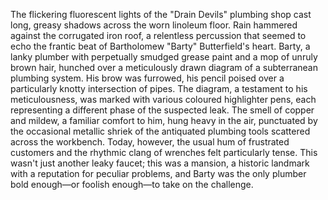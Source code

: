 The flickering fluorescent lights of the "Drain Devils" plumbing shop cast long, greasy shadows across the worn linoleum floor.  Rain hammered against the corrugated iron roof, a relentless percussion that seemed to echo the frantic beat of Bartholomew "Barty" Butterfield's heart.  Barty, a lanky plumber with perpetually smudged grease paint and a mop of unruly brown hair, hunched over a meticulously drawn diagram of a subterranean plumbing system.  His brow was furrowed, his pencil poised over a particularly knotty intersection of pipes.  The diagram, a testament to his meticulousness, was marked with various coloured highlighter pens, each representing a different phase of the suspected leak.  The smell of copper and mildew, a familiar comfort to him, hung heavy in the air, punctuated by the occasional metallic shriek of the antiquated plumbing tools scattered across the workbench.  Today, however, the usual hum of frustrated customers and the rhythmic clang of wrenches felt particularly tense.  This wasn't just another leaky faucet; this was a mansion, a historic landmark with a reputation for peculiar problems, and Barty was the only plumber bold enough—or foolish enough—to take on the challenge.
